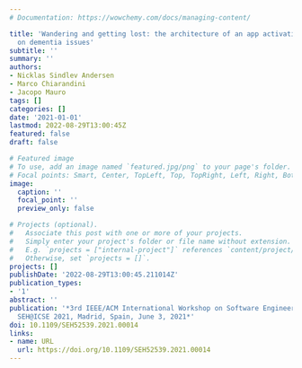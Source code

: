 ```yaml
---
# Documentation: https://wowchemy.com/docs/managing-content/

title: 'Wandering and getting lost: the architecture of an app activating local communities
  on dementia issues'
subtitle: ''
summary: ''
authors:
- Nicklas Sindlev Andersen
- Marco Chiarandini
- Jacopo Mauro
tags: []
categories: []
date: '2021-01-01'
lastmod: 2022-08-29T13:00:45Z
featured: false
draft: false

# Featured image
# To use, add an image named `featured.jpg/png` to your page's folder.
# Focal points: Smart, Center, TopLeft, Top, TopRight, Left, Right, BottomLeft, Bottom, BottomRight.
image:
  caption: ''
  focal_point: ''
  preview_only: false

# Projects (optional).
#   Associate this post with one or more of your projects.
#   Simply enter your project's folder or file name without extension.
#   E.g. `projects = ["internal-project"]` references `content/project/deep-learning/index.md`.
#   Otherwise, set `projects = []`.
projects: []
publishDate: '2022-08-29T13:00:45.211014Z'
publication_types:
- '1'
abstract: ''
publication: '*3rd IEEE/ACM International Workshop on Software Engineering for Healthcare,
  SEH@ICSE 2021, Madrid, Spain, June 3, 2021*'
doi: 10.1109/SEH52539.2021.00014
links:
- name: URL
  url: https://doi.org/10.1109/SEH52539.2021.00014
---
```

